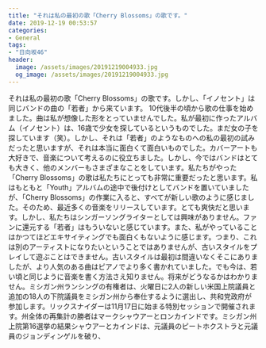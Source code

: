 ```yaml
---
title: "それは私の最初の歌「Cherry Blossoms」の歌です。"
date: 2019-12-19 00:53:57
categories:
- General
tags:
- "日向坂46"
header:
  image: /assets/images/20191219004933.jpg
  og_image: /assets/images/20191219004933.jpg
---
```


それは私の最初の歌「Cherry Blossoms」の歌です。しかし、「イノセント」は同じバンドの曲の「若者」から来ています。 10代後半の頃から歌の仕事を始めました。曲は私が想像した形をとっていませんでした。私が最初に作ったアルバム（イノセント）は、16歳で少女を探しているというものでした。まだ女の子を探しています（笑）。しかし、それは「若者」のようなものへの私の最初の試みだったと思いますが、それは本当に面白くて面白いものでした。カバーアートも大好きで、音楽について考えるのに役立ちました。しかし、今ではバンドはとても大きく、他のメンバーもさまざまなことをしています。私たちがやった「Cherry Blossoms」の歌は私たちにとっても非常に重要だったと思います。私はもともと「Youth」アルバムの途中で後付けとしてバンドを置いていましたが、「Cherry Blossoms」の作業に入ると、すべてが新しい歌のように感じました。そのため、最近多くの音楽をリリースしています。とても爽快だと思います。しかし、私たちはシンガーソングライターとしては興味がありません。ファンに還元する「若者」はもういないと感じています。また、私がやっていることはかつてほどエキサイティングでも面白くもないように感じます。つまり、これは別のアーティストになりたいということではありませんが、古いスタイルをプレイして遊ぶことはできません。古いスタイルは最初は間違いなくそこにありましたが、より人気のある曲はピアノでより多く書かれていました。でも今は、若い頃と同じように音楽を書く方法さえ知りません。将来がどうなるかはわかりません。ミシガン州ランシングの有権者は、火曜日に2人の新しい米国上院議員と追加の18人の下院議員をミシガン州から奉仕するように選出し、共和党政府が参加します。リックスナイダーは11月17日に始まる特別セッションで開催されます。州全体の再集計の勝者はマークシャウアーとロンカインドです。ミシガン州上院第16選挙の結果シャウアーとカインドは、元議員のピートホクストラと元議員のジョンディンゲルを破り、
